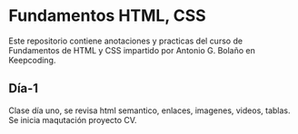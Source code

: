 # Fundamentos HTML, CSS

Este repositorio contiene anotaciones y practicas del curso de Fundamentos de HTML y CSS impartido por Antonio G. Bolaño en Keepcoding.

## Día-1
Clase día uno, se revisa html semantico, enlaces, imagenes, videos, tablas.
Se inicia maqutación proyecto CV.
